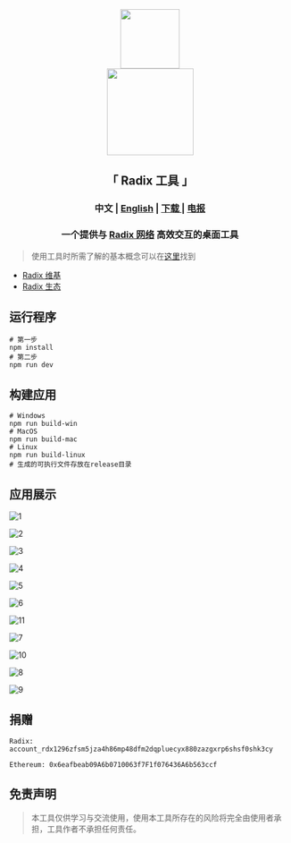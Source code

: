 <div align="center">
    <img style="user-select:none" draggable="false" src="public/electron.png" width="106">
</div>

<div align="center">
    <img style="user-select:none" draggable="false" src="public/RunsOnRadix.webp" width="155">
</div>

<h2 align="center">「 Radix 工具 」</h2>

<h3 align="center">
    中文 | 
    <a href="README.md">English</a> | 
    <a href="https://github.com/atlantis-l/Radix-Desktop-Tool/releases">
        下载
    </a> | <a href="https://t.me/radix_desktop_tool">电报</a>
</h3>

<h3 align="center">
    一个提供与 <a href="https://www.radixdlt.com/">Radix 网络</a> 高效交互的桌面工具
</h3>

> 使用工具时所需了解的基本概念可以在[这里](https://docs.radixdlt.com/)找到

<ul>
    <li>
        <a href="https://radix.wiki/ecosystem/radix-desktop-tool">Radix 维基</a>
    </li>
    <li>
        <a href="https://radixecosystem.com/projects/radix-desktop-tool">Radix 生态</a>
    </li>
</ul>

## 运行程序

```shell
# 第一步
npm install
# 第二步
npm run dev
```

## 构建应用

```shell
# Windows
npm run build-win
# MacOS
npm run build-mac
# Linux
npm run build-linux
# 生成的可执行文件存放在release目录
```

## 应用展示

![1](public/screenshots/zh/1.png)

![2](public/screenshots/zh/2.png)

![3](public/screenshots/zh/3.png)

![4](public/screenshots/zh/4.png)

![5](public/screenshots/zh/5.png)

![6](public/screenshots/zh/6.png)

![11](public/screenshots/zh/11.png)

![7](public/screenshots/zh/7.png)

![10](public/screenshots/zh/10.png)

![8](public/screenshots/zh/8.png)

![9](public/screenshots/zh/9.png)

## 捐赠

```shell
Radix: account_rdx1296zfsm5jza4h86mp48dfm2dqpluecyx880zazgxrp6shsf0shk3cy

Ethereum: 0x6eafbeab09A6b0710063f7F1f076436A6b563ccf
```

## 免责声明

> 本工具仅供学习与交流使用，使用本工具所存在的风险将完全由使用者承担，工具作者不承担任何责任。
